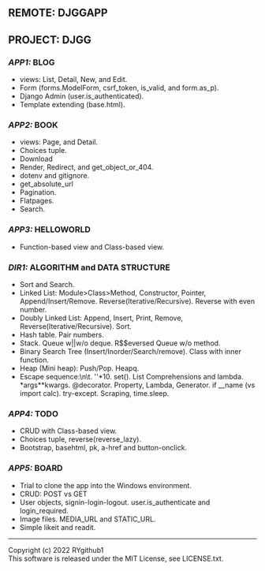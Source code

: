 ## REMOTE: DJGGAPP


## PROJECT: DJGG

### *APP1:* BLOG
* views: List, Detail, New, and Edit.
* Form (forms.ModelForm, csrf_token, is_valid, and form.as_p).
* Django Admin (user.is_authenticated).
* Template extending (base.html).

### *APP2:* BOOK
* views: Page, and Detail.
* Choices tuple.
* Download
* Render, Redirect, and get_object_or_404.
* dotenv and gitignore.
* get_absolute_url
* Pagination.
* Flatpages.
* Search.

### *APP3:* HELLOWORLD
* Function-based view and Class-based view.

### *DIR1:* ALGORITHM and DATA STRUCTURE
* Sort and Search.
* Linked List: Module>Class>Method, Constructor, Pointer, Append/Insert/Remove. Reverse(Iterative/Recursive). Reverse with even number.
* Doubly Linked List: Append, Insert, Print, Remove, Reverse(Iterative/Recursive). Sort.
* Hash table. Pair numbers.
* Stack. Queue w||w/o deque. R$$eversed Queue w/o method.
* Binary Search Tree (Insert/Inorder/Search/remove). Class with inner function.
* Heap (Mini heap): Push/Pop. Heapq.
* Escape sequence:\n\t. ''*10. set(). List Comprehensions and lambda. *args**kwargs. @decorator. Property, Lambda, Generator. if __name (vs import calc). try-except. Scraping, time.sleep.


### *APP4:* TODO
* CRUD with Class-based view.
* Choices tuple, reverse(reverse_lazy).
* Bootstrap, basehtml, pk, a-href and button-onclick.

### *APP5:* BOARD
* Trial to clone the app into the Windows environment.
* CRUD: POST vs GET
* User objects, signin-login-logout. user.is_authenticate and login_required.
* Image files. MEDIA_URL and STATIC_URL.
* Simple likeit and readit.


---
Copyright (c) 2022 RYgithub1  
This software is released under the MIT License, see LICENSE.txt.